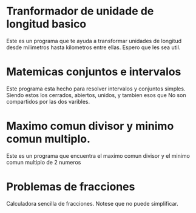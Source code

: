 # Tranformador de unidade de longitud basico
Este es un programa que te ayuda a transformar unidades de longitud 
desde milimetros hasta kilometros entre ellas.
Espero que les sea util.

# Matemicas conjuntos e intervalos
Este programa esta hecho para resolver intervalos y conjuntos simples. 
Siendo estos los cerrados, abiertos, unidos, y tambien esos que
No son compartidos por las dos varibles.

# Maximo comun divisor y minimo comun multiplo.
Este es un programa que encuentra el maximo comun divisor y el minimo comun multiplo de 2 numeros

# Problemas de fracciones
Calculadora sencilla de fracciones. Notese que no puede simplificar.
